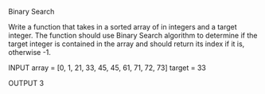 Binary Search

Write a function that takes in a sorted array of in integers and a target integer. The function should use Binary Search algorithm to determine if the target integer is contained in the array and should return its index if it is, otherwise -1.

INPUT
array = [0, 1, 21, 33, 45, 45, 61, 71, 72, 73]
target = 33

OUTPUT
3
